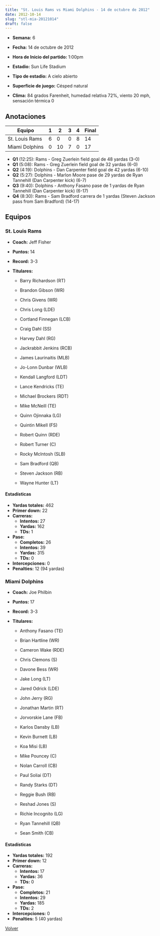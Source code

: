 ```yaml
---
title: "St. Louis Rams vs Miami Dolphins - 14 de octubre de 2012"
date: 2012-10-14
slug: "stl-mia-20121014"
draft: false
---
```


* **Semana:** 6
* **Fecha:** 14 de octubre de 2012

* **Hora de Inicio del partido:** 1:00pm
* **Estadio:** Sun Life Stadium
* **Tipo de estadio:** A cielo abierto
* **Superficie de juego:** Césped natural
* **Clima:** 84 grados Farenheit, humedad relativa 72%, viento 20 mph, sensación térmica 0





## Anotaciones
| Equipo | 1 | 2 | 3 | 4 | Final |
|--------|---|---|---|---|-------|
| St. Louis Rams  | 6 | 0 | 0 | 8  | 14 |
| Miami Dolphins  | 0 | 10 | 7 | 0  | 17 |
* **Q1** (12:25): Rams - Greg Zuerlein field goal de 48 yardas (3-0)
* **Q1** (5:08): Rams - Greg Zuerlein field goal de 32 yardas (6-0)
* **Q2** (4:19): Dolphins - Dan Carpenter field goal de 42 yardas (6-10)
* **Q2** (5:27): Dolphins - Marlon Moore pase de 29 yardas de Ryan Tannehill (Dan Carpenter kick) (6-7)
* **Q3** (9:40): Dolphins - Anthony Fasano pase de 1 yardas de Ryan Tannehill (Dan Carpenter kick) (6-17)
* **Q4** (8:30): Rams - Sam Bradford carrera de 1 yardas (Steven Jackson pass from Sam Bradford) (14-17)


## Equipos


### St. Louis Rams
* **Coach:** Jeff Fisher
* **Puntos:** 14
* **Record:** 3-3
* **Titulares:** 

  * Barry Richardson (RT) 

  * Brandon Gibson (WR) 

  * Chris Givens (WR) 

  * Chris Long (LDE) 

  * Cortland Finnegan (LCB) 

  * Craig Dahl (SS) 

  * Harvey Dahl (RG) 

  * Jackrabbit Jenkins (RCB) 

  * James Laurinaitis (MLB) 

  * Jo-Lonn Dunbar (WLB) 

  * Kendall Langford (LDT) 

  * Lance Kendricks (TE) 

  * Michael Brockers (RDT) 

  * Mike McNeill (TE) 

  * Quinn Ojinnaka (LG) 

  * Quintin Mikell (FS) 

  * Robert Quinn (RDE) 

  * Robert Turner (C) 

  * Rocky McIntosh (SLB) 

  * Sam Bradford (QB) 

  * Steven Jackson (RB) 

  * Wayne Hunter (LT) 

#### Estadísticas
* **Yardas totales:** 462
* **Primer down:** 22
* **Carreras:**
  * **Intentos:** 27
  * **Yardas:** 162
  * **TDs:** 1
* **Pase:**
  * **Completos:** 26
  * **Intentos:** 39
  * **Yardas:** 315
  * **TDs:** 0
* **Intercepciones:** 0
* **Penalties:** 12 (94 yardas)

### Miami Dolphins
* **Coach:** Joe Philbin
* **Puntos:** 17
* **Record:** 3-3
* **Titulares:** 

  * Anthony Fasano (TE) 

  * Brian Hartline (WR) 

  * Cameron Wake (RDE) 

  * Chris Clemons (S) 

  * Davone Bess (WR) 

  * Jake Long (LT) 

  * Jared Odrick (LDE) 

  * John Jerry (RG) 

  * Jonathan Martin (RT) 

  * Jorvorskie Lane (FB) 

  * Karlos Dansby (LB) 

  * Kevin Burnett (LB) 

  * Koa Misi (LB) 

  * Mike Pouncey (C) 

  * Nolan Carroll (CB) 

  * Paul Soliai (DT) 

  * Randy Starks (DT) 

  * Reggie Bush (RB) 

  * Reshad Jones (S) 

  * Richie Incognito (LG) 

  * Ryan Tannehill (QB) 

  * Sean Smith (CB) 

#### Estadísticas
* **Yardas totales:** 192
* **Primer down:** 12
* **Carreras:**
  * **Intentos:** 17
  * **Yardas:** 36
  * **TDs:** 0
* **Pase:**
  * **Completos:** 21
  * **Intentos:** 29
  * **Yardas:** 185
  * **TDs:** 2
* **Intercepciones:** 0
* **Penalties:** 5 (40 yardas)


[Volver](/historia/2012)
